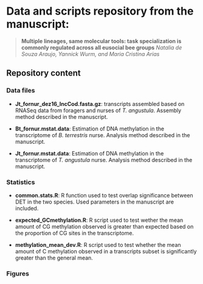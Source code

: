 # Data and scripts repository from the manuscript:
> **Multiple lineages, same molecular tools: task specialization is commonly regulated across all eusocial bee groups**
*Natalia de Souza Araujo, Yannick Wurm, and Maria Cristina Arias*

## Repository content

### Data files
- **Jt_fornur_dez16_lncCod.fasta.gz**: transcripts assembled based on RNASeq data from foragers and nurses of *T. angustula*. Assembly method described in the manuscript.

- **Bt_fornur.mstat.data**: Estimation of DNA methylation in the transcriptome of *B. terrestris* nurse. Analysis method described in the manuscript.

- **Jt_fornur.mstat.data**: Estimation of DNA methylation in the transcriptome of *T. angustula* nurse. Analysis method described in the manuscript.

 
### Statistics
- **common.stats.R**: R function used to test overlap significance between DET in the two species. Used parameters in the manuscript are included.

- **expected_GCmethylation.R**: R script used to test wether the mean amount of CG methylation observed is greater than expected based on the proportion of CG sites in the transcriptome.

- **methylation_mean_dev.R**: R script used to test whether the mean amount of C methylation observed in a transcripts subset is significantly greater than the general mean.


### Figures
